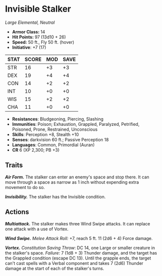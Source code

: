 # Invisible Stalker

*Large Elemental, Neutral*

- **Armor Class:** 14
- **Hit Points:** 97 (13d10 + 26)
- **Speed:** 50 ft., Fly 50 ft. (hover)
- **Initiative**: +7 (17)

|STAT|SCORE|MOD|SAVE|
| --- | --- | --- | ---- |
| STR | 16 | +3 | +3 |
| DEX | 19 | +4 | +4 |
| CON | 14 | +2 | +2 |
| INT | 10 | +0 | +0 |
| WIS | 15 | +2 | +2 |
| CHA | 11 | +0 | +0 |

- **Resistances**: Bludgeoning, Piercing, Slashing
- **Immunities**: Poison; Exhaustion, Grappled, Paralyzed, Petrified, Poisoned, Prone, Restrained, Unconscious
- **Skills**: Perception +8, Stealth +10
- **Senses**: darkvision 60 ft.; Passive Perception 18
- **Languages**: Common, Primordial (Auran)
- **CR** 6 (XP 2,300; PB +3)

## Traits

***Air Form.*** The stalker can enter an enemy's space and stop there. It can move through a space as narrow as 1 inch without expending extra movement to do so.

***Invisibility.*** The stalker has the Invisible condition.


## Actions

***Multiattack.*** The stalker makes three Wind Swipe attacks. It can replace one attack with a use of Vortex.

***Wind Swipe.*** *Melee Attack Roll:* +7, reach 5 ft. 11 (2d6 + 4) Force damage.

***Vortex.*** *Constitution Saving Throw*: DC 14, one Large or smaller creature in the stalker's space. *Failure:*  7 (1d8 + 3) Thunder damage, and the target has the Grappled condition (escape DC 13). Until the grapple ends, the target can't cast spells with a Verbal component and takes 7 (2d6) Thunder damage at the start of each of the stalker's turns.

